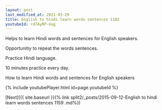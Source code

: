 ```yaml
---
layout: post
last_modified_at: 2021-03-29
title: English to hindi learn words sentences 1182 
youtubeId: rd7AyRP-Uug
---
```

 
 
Helps to learn Hindi words and sentences for English speakers.

Opportunitiy to repeat the words sentences. 

Practice Hindi language. 
 
10 minutes practice every day. 
 
How to learn Hindi words and sentences for English speakers 
 
{% include youtubePlayer.html id=page.youtubeId %}
 
 
[Next]({{ site.baseurl }}{% link  split2/_posts/2015-09-12-English to hindi learn words sentences 1159 .md%})
 
